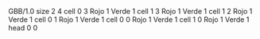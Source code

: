 <gs-board without-header> GBB/1.0
size 2 4
cell 0 3 Rojo 1 Verde 1 
cell 1 3 Rojo 1 Verde 1 
cell 1 2 Rojo 1 Verde 1 
cell 0 1 Rojo 1 Verde 1 
cell 0 0 Rojo 1 Verde 1 
cell 1 0 Rojo 1 Verde 1 
head 0 0 </gs-board>